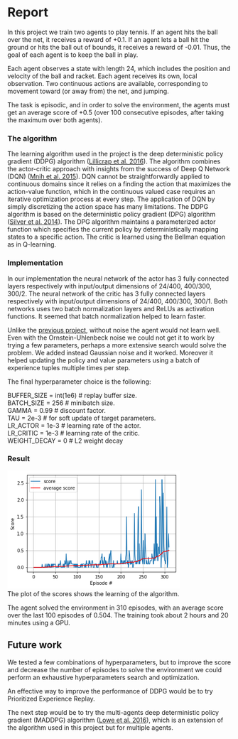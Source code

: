 # Report


In this project we train two agents to play tennis. If an agent hits the ball over the net, it receives a reward of +0.1. 
If an agent lets a ball hit the ground or hits the ball out of bounds, it receives a reward of -0.01. 
Thus, the goal of each agent is to keep the ball in play.

Each agent observes a state with length 24, which includes the position and velocity of the ball and racket. 
Each agent receives its own, local observation. Two continuous actions are available, corresponding to movement toward (or away from) the net, and jumping.

The task is episodic, and in order to solve the environment, the agents must get an average score of +0.5 (over 100 consecutive episodes, after taking the maximum over both agents).


### The algorithm

The learning algorithm used in the project is the deep deterministic policy gradient (DDPG) algorithm ([Lillicrap et al. 2016](https://arxiv.org/pdf/1509.02971.pdf)).
The algorithm combines the actor-critic approach with insights from the success of Deep Q Network (DQN) ([Mnih et al. 2015](https://storage.googleapis.com/deepmind-media/dqn/DQNNaturePaper.pdf)). 
DQN cannot be straightforwardly applied to continuous domains since it relies on a finding the action that maximizes the
action-value function, which in the continuous valued case requires an iterative optimization process at every step.
The application of DQN by simply discretizing the action space has many limitations.
The DDPG algorithm is based on the deterministic policy gradient (DPG) algorithm ([Silver et al. 2014](http://proceedings.mlr.press/v32/silver14.pdf)).
The DPG algorithm maintains a parameterized actor function which specifies the current policy by deterministically mapping states to a specific action. 
The critic is learned using the Bellman equation as in Q-learning.

### Implementation

In our implementation the neural network of the actor has 3 fully connected layers respectively with input/output dimensions of 24/400, 400/300, 300/2.
The neural network of the critic has 3 fully connected layers respectively with input/output dimensions of 24/400, 400/300, 300/1. 
Both networks uses two batch normalization layers and ReLUs as activation functions. It seemed that batch normalization helped to learn faster.

Unlike the [previous project](https://github.com/efonda/Continuous-Control-Udacity-Reinforcement-Learning/), without noise the agent would not learn well. 
Even with the Ornstein-Uhlenbeck noise we could not get it to work by trying a few parameters, perhaps a more extensive search would solve the problem. 
We added instead Gaussian noise and it worked.
Moreover it helped updating the policy and value parameters using a batch of experience tuples multiple times per step.


The final hyperparameter choice is the following:   

BUFFER_SIZE = int(1e6) # replay buffer size.  
BATCH_SIZE = 256       # minibatch size.  
GAMMA = 0.99           # discount factor.  
TAU = 2e-3             # for soft update of target parameters.  
LR_ACTOR = 1e-3        # learning rate of the actor.  
LR_CRITIC = 1e-3       # learning rate of the critic.  
WEIGHT_DECAY = 0       # L2 weight decay   


### Result

![scores_tennis](scores_tennis.png)   
The plot of the scores shows the learning of the algorithm.  

The agent solved the environment in 310	episodes, with an average score over the last 100 episodes of 0.504. 
The training took about 2 hours and 20 minutes using a GPU.

## Future work
We tested a few combinations of hyperparameters, but to improve the score and decrease the number of episodes to solve the environment
we could perform an exhaustive hyperparameters search and optimization.

An effective way to improve the performance of DDPG would be to try Prioritized Experience Replay.

The next step would be to try the multi-agents deep deterministic policy gradient (MADDPG) algorithm  ([Lowe et al. 2016](https://arxiv.org/pdf/1706.02275.pdf)),
which is an extension of the algorithm used in this project but for multiple agents.
